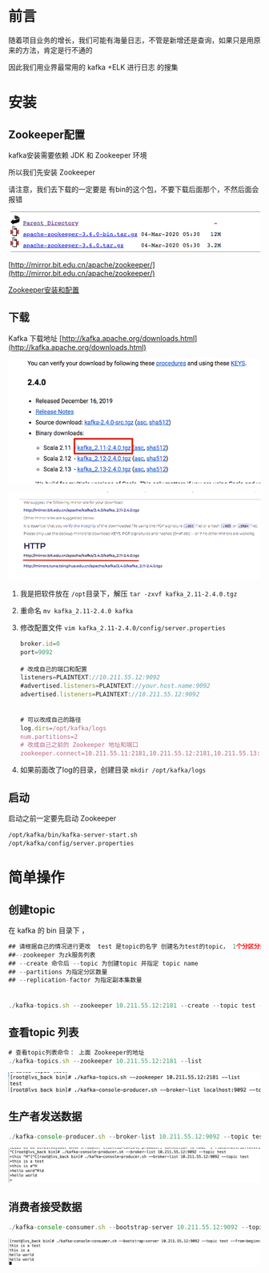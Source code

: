# 前言

随着项目业务的增长，我们可能有海量日志，不管是新增还是查询，如果只是用原来的方法，肯定是行不通的

因此我们用业界最常用的 kafka +ELK 进行日志 的搜集

# 安装

## Zookeeper配置

kafka安装需要依赖 JDK 和 Zookeeper 环境

所以我们先安装 Zookeeper

请注意，我们去下载的一定要是  有bin的这个包，不要下载后面那个，不然后面会报错

![](img/Xnip2020-03-09_17-13-46.jpg)

[http://mirror.bit.edu.cn/apache/zookeeper/](http://mirror.bit.edu.cn/apache/zookeeper/)

[Zookeeper安装和配置](https://juejin.im/post/5abc984c51882555635e66ef)

## 下载

Kafka 下载地址 [http://kafka.apache.org/downloads.html](http://kafka.apache.org/downloads.html)

![](img/Xnip2020-03-09_19-02-06.jpg)

![](img/Xnip2020-03-09_19-01-41.jpg)

1. 我是把软件放在 `/opt`目录下，解压 `tar -zxvf kafka_2.11-2.4.0.tgz`

2. 重命名 `mv kafka_2.11-2.4.0 kafka`

3. 修改配置文件  `vim kafka_2.11-2.4.0/config/server.properties`

   ```javascript
   broker.id=0
   port=9092
   
   # 改成自己的端口和配置
   listeners=PLAINTEXT://10.211.55.12:9092
   #advertised.listeners=PLAINTEXT://your.host.name:9092
   advertised.listeners=PLAINTEXT://10.211.55.12:9092
   
   
   # 可以改成自己的路径
   log.dirs=/opt/kafka/logs
   num.partitions=2
   # 改成自己之前的 Zookeeper 地址和端口
   zookeeper.connect=10.211.55.11:2181,10.211.55.12:2181,10.211.55.13:2181
   
   ```

   

4. 如果前面改了log的目录，创建目录 `mkdir /opt/kafka/logs`

## 启动

启动之前一定要先启动 Zookeeper

`/opt/kafka/bin/kafka-server-start.sh /opt/kafka/config/server.properties`

# 简单操作

## 创建topic

在 kafka 的 bin 目录下 ，

```javascript
## 请根据自己的情况进行更改  test 是topic的名字 创建名为test的topic， 1个分区分别存放数据，数据备份总共1份
##--zookeeper 为zk服务列表
## --create 命令后 --topic 为创建topic 并指定 topic name
## --partitions 为指定分区数量
## --replication-factor 为指定副本集数量


./kafka-topics.sh --zookeeper 10.211.55.12:2181 --create --topic test --partitions 1 --replication-factor 1
```



## 查看topic 列表

```JavaScript
# 查看topic列表命令： 上面 Zookeeper的地址
./kafka-topics.sh --zookeeper 10.211.55.12:2181 --list
```

![](img/Xnip2020-03-09_19-24-05.jpg)

## 生产者发送数据

```JavaScript
./kafka-console-producer.sh --broker-list 10.211.55.12:9092 --topic test
```

![](img/Xnip2020-03-09_19-22-58.jpg)

## 消费者接受数据

```JavaScript
./kafka-console-consumer.sh --bootstrap-server 10.211.55.12:9092 --topic test --from-beginning
```

![](img/Xnip2020-03-09_19-23-11.jpg)

